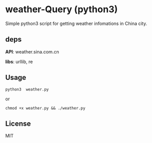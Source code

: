 # weather-Query (python3) 
Simple python3 script for getting weather infomations in China city.    

## deps

**API**: weather.sina.com.cn   

**libs**: urllib, re   

## Usage

```
python3  weather.py
```
or    
```
chmod +x weather.py && ./weather.py
```

## License
MIT

